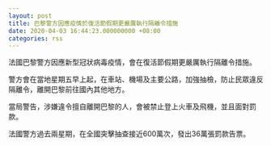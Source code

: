 ```yaml
---
layout: post
title: 巴黎警方因應疫情於復活節假期更嚴厲執行隔離令措施
date: 2020-04-03 16:44:23.000000000 +08:00
categories: rss
---
```


法國巴黎警方因應新型冠狀病毒疫情，會在復活節假期更嚴厲執行隔離令措施。

警方會在當地星期五早上起，在車站、機場及主要公路，加強抽檢，防止民眾違反隔離令，離開巴黎前往國內其他地方。

當局警告，涉嫌違令擅自離開巴黎的人，會被禁止登上火車及飛機，並且面對罰款。

法國警方過去兩星期，在全國突擊抽查接近600萬次，發出36萬張罰款告票。
